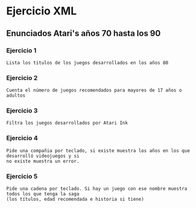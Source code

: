 # Ejercicio XML

## Enunciados Atari's años 70 hasta los 90

### 	Ejercicio 1

	Lista los titulos de los juegos desarrollados en los años 80

### 	Ejercicio 2

	Cuenta el número de juegos recomendados para mayores de 17 años o adultos

### 	Ejercicio 3

	Filtra los juegos desarrollados por Atari Ink

### 	Ejercicio 4

	Pide una compañia por teclado, si existe muestra los años en los que desarrolló videojuegos y si
	no existe muestra un error.

### 	Ejercicio 5

	Pide una cadena por teclado. Si hay un juego con ese nombre muestra todos los que tenga la saga 
	(los títulos, edad recomendada e historia si tiene)

